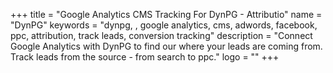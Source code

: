 +++
title = "Google Analytics CMS Tracking For DynPG - Attributio"
name = "DynPG"
keywords = "dynpg, , google analytics, cms, adwords, facebook, ppc, attribution, track leads, conversion tracking"
description = "Connect Google Analytics with DynPG to find our where your leads are coming from. Track leads from the source - from search to ppc."
logo = ""
+++
